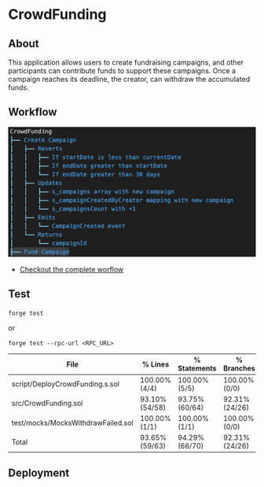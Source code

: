 # CrowdFunding

## About

This application allows users to create fundraising campaigns, and other participants can contribute funds to support these campaigns. Once a campaign reaches its deadline, the creator, can withdraw the accumulated funds.

## Workflow

![Tree Image](./tree_example.png)

-   [Checkout the complete worflow](./test/CrowdFunding.tree)

## Test

```
forge test
```

or

```
forge test --rpc-url <RPC_URL>
```

| File                               | % Lines        | % Statements   | % Branches     | % Funcs         |
| ---------------------------------- | -------------- | -------------- | -------------- | --------------- |
| script/DeployCrowdFunding.s.sol    | 100.00% (4/4)  | 100.00% (5/5)  | 100.00% (0/0)  | 100.00% (1/1)   |
| src/CrowdFunding.sol               | 93.10% (54/58) | 93.75% (60/64) | 92.31% (24/26) | 100.00% (9/9)   |
| test/mocks/MocksWithdrawFailed.sol | 100.00% (1/1)  | 100.00% (1/1)  | 100.00% (0/0)  | 100.00% (1/1)   |
| Total                              | 93.65% (59/63) | 94.29% (66/70) | 92.31% (24/26) | 100.00% (11/11) |

## Deployment
